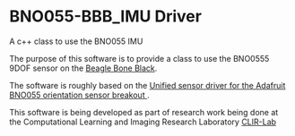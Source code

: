 # BNO055-BBB_IMU Driver
A c++ class to use the BNO055 IMU

The purpose of this software is to provide a class to use the BNO0555 9DOF sensor on the [Beagle Bone Black](https://beagleboard.org/black).

The software is roughly based on the [Unified sensor driver for the Adafruit BNO055 orientation sensor breakout ](https://github.com/adafruit/Adafruit_BNO055/).

This software is being developed as part of research work being done at the Computational Learning and Imaging Research Laboratory [CLIR-Lab](https://www.clir-lab.org/)
